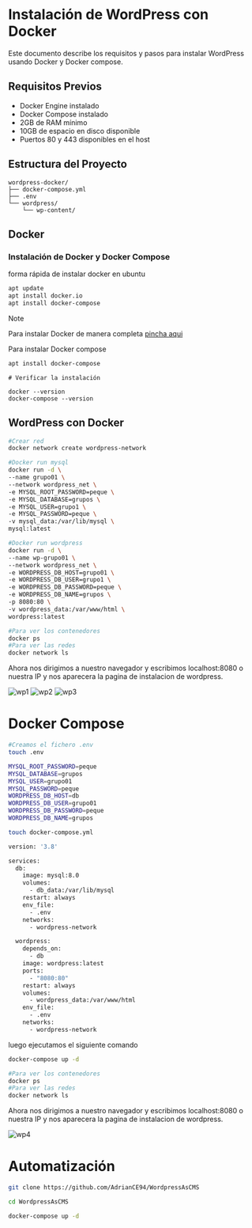 # Instalación de WordPress con Docker

Este documento describe los requisitos y pasos para instalar WordPress usando Docker y Docker compose.

## Requisitos Previos

- Docker Engine instalado 
- Docker Compose instalado 
- 2GB de RAM mínimo
- 10GB de espacio en disco disponible
- Puertos 80 y 443 disponibles en el host

## Estructura del Proyecto

```
wordpress-docker/
├── docker-compose.yml
├── .env
└── wordpress/
    └── wp-content/
```

## Docker

### Instalación de Docker y Docker Compose

forma rápida de instalar docker en ubuntu

```bash
apt update
apt install docker.io
apt install docker-compose

```
> [!NOTE]
> Para instalar Docker de manera completa [pincha aqui](https://docs.docker.com/engine/install/ubuntu/)

Para instalar Docker compose

```bash
apt install docker-compose
```

```
# Verificar la instalación

docker --version
docker-compose --version
```

## WordPress con Docker

```bash
#Crear red
docker network create wordpress-network
```
```bash
#Docker run mysql
docker run -d \
--name grupo01 \
--network wordpress_net \
-e MYSQL_ROOT_PASSWORD=peque \
-e MYSQL_DATABASE=grupos \
-e MYSQL_USER=grupo1 \
-e MYSQL_PASSWORD=peque \
-v mysql_data:/var/lib/mysql \
mysql:latest
```
```bash
#Docker run wordpress 
docker run -d \
--name wp-grupo01 \
--network wordpress_net \
-e WORDPRESS_DB_HOST=grupo01 \
-e WORDPRESS_DB_USER=grupo1 \
-e WORDPRESS_DB_PASSWORD=peque \
-e WORDPRESS_DB_NAME=grupos \
-p 8080:80 \
-v wordpress_data:/var/www/html \
wordpress:latest
```
```bash
#Para ver los contenedores
docker ps
#Para ver las redes
docker network ls
```
Ahora nos dirigimos a nuestro navegador y escribimos localhost:8080 o nuestra IP y nos aparecera la pagina de instalacion de wordpress.

![wp1](image.png)
![wp2](image-1.png)
![wp3](image-2.png)

# Docker Compose


```bash
#Creamos el fichero .env
touch .env
```
```bash
MYSQL_ROOT_PASSWORD=peque
MYSQL_DATABASE=grupos
MYSQL_USER=grupo01
MYSQL_PASSWORD=peque
WORDPRESS_DB_HOST=db
WORDPRESS_DB_USER=grupo01
WORDPRESS_DB_PASSWORD=peque
WORDPRESS_DB_NAME=grupos
```
```bash
touch docker-compose.yml
```
```bash
version: '3.8'

services:
  db:
    image: mysql:8.0
    volumes:
      - db_data:/var/lib/mysql
    restart: always
    env_file:
      - .env
    networks:
      - wordpress-network

  wordpress:
    depends_on:
      - db
    image: wordpress:latest
    ports:
      - "8080:80"
    restart: always
    volumes:
      - wordpress_data:/var/www/html
    env_file:
      - .env
    networks:
      - wordpress-network
```

luego ejecutamos el siguiente comando

```bash
docker-compose up -d
```
```bash
#Para ver los contenedores
docker ps
#Para ver las redes
docker network ls
```
Ahora nos dirigimos a nuestro navegador y escribimos localhost:8080 o nuestra IP y nos aparecera la pagina de instalacion de wordpress.


![wp4](image-4.png)


# Automatización

```bash
git clone https://github.com/AdrianCE94/WordpressAsCMS
```
```bash
cd WordpressAsCMS
```
```bash
docker-compose up -d
```


